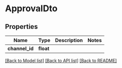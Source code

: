 # ApprovalDto

## Properties
Name | Type | Description | Notes
------------ | ------------- | ------------- | -------------
**channel_id** | **float** |  | 

[[Back to Model list]](../../README.md#documentation-for-models) [[Back to API list]](../../README.md#documentation-for-api-endpoints) [[Back to README]](../../README.md)

